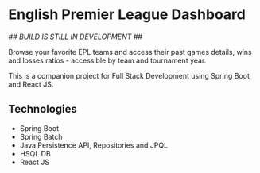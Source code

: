 # English Premier League Dashboard


_## BUILD IS STILL IN DEVELOPMENT ##_ 

Browse your favorite EPL teams and access their past games details, wins and losses ratios - accessible by team and tournament year.

This is a companion project for Full Stack Development using Spring Boot and React JS.

## Technologies

* Spring Boot
* Spring Batch
* Java Persistence API, Repositories and JPQL
* HSQL DB
* React JS
